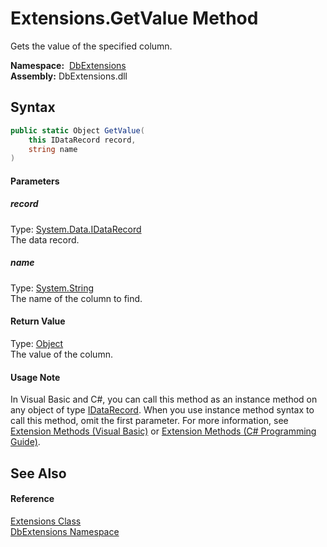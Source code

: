 Extensions.GetValue Method
==========================
Gets the value of the specified column.

  **Namespace:**  [DbExtensions][1]  
  **Assembly:** DbExtensions.dll

Syntax
------

```csharp
public static Object GetValue(
	this IDataRecord record,
	string name
)
```

#### Parameters

##### *record*
Type: [System.Data.IDataRecord][2]  
The data record.

##### *name*
Type: [System.String][3]  
The name of the column to find.

#### Return Value
Type: [Object][4]  
The value of the column.
#### Usage Note
In Visual Basic and C#, you can call this method as an instance method on any object of type [IDataRecord][2]. When you use instance method syntax to call this method, omit the first parameter. For more information, see [Extension Methods (Visual Basic)][5] or [Extension Methods (C# Programming Guide)][6].

See Also
--------

#### Reference
[Extensions Class][7]  
[DbExtensions Namespace][1]  

[1]: ../README.md
[2]: https://docs.microsoft.com/dotnet/api/system.data.idatarecord
[3]: https://docs.microsoft.com/dotnet/api/system.string
[4]: https://docs.microsoft.com/dotnet/api/system.object
[5]: https://docs.microsoft.com/dotnet/visual-basic/programming-guide/language-features/procedures/extension-methods
[6]: https://docs.microsoft.com/dotnet/csharp/programming-guide/classes-and-structs/extension-methods
[7]: README.md